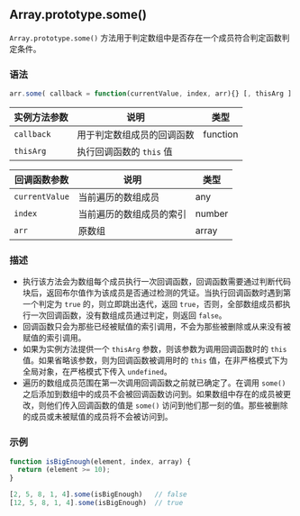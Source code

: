## Array.prototype.some()

`Array.prototype.some()` 方法用于判定数组中是否存在一个成员符合判定函数判定条件。

### 语法

```js
arr.some( callback = function(currentValue, index, arr){} [, thisArg ] )
```

| 实例方法参数 | 说明                       | 类型     |
| ------------ | -------------------------- | -------- |
| `callback`   | 用于判定数组成员的回调函数 | function |
| `thisArg`    | 执行回调函数的 `this` 值   |          |

| 回调函数参数   | 说明                     | 类型   |
| -------------- | ------------------------ | ------ |
| `currentValue` | 当前遍历的数组成员       | any    |
| `index`        | 当前遍历的数组成员的索引 | number |
| `arr`          | 原数组                   | array  |

### 描述

- 执行该方法会为数组每个成员执行一次回调函数，回调函数需要通过判断代码块后，返回布尔值作为该成员是否通过检测的凭证。当执行回调函数时遇到第一个判定为 `true` 的，则立即跳出迭代，返回 `true`，否则，全部数组成员都执行一次回调函数，没有数组成员通过判定，则返回 `false`。
- 回调函数只会为那些已经被赋值的索引调用，不会为那些被删除或从来没有被赋值的索引调用。
- 如果为实例方法提供一个 `thisArg` 参数，则该参数为调用回调函数时的 `this` 值。如果省略该参数，则为回调函数被调用时的 `this` 值，在非严格模式下为全局对象，在严格模式下传入 `undefined`。
- 遍历的数组成员范围在第一次调用回调函数之前就已确定了。在调用 `some()` 之后添加到数组中的成员不会被回调函数访问到。如果数组中存在的成员被更改，则他们传入回调函数的值是 `some()` 访问到他们那一刻的值。那些被删除的成员或未被赋值的成员将不会被访问到。

### 示例

```js
function isBigEnough(element, index, array) {
  return (element >= 10);
}

[2, 5, 8, 1, 4].some(isBigEnough)	// false
[12, 5, 8, 1, 4].some(isBigEnough)	// true
```
